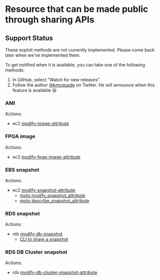 # Resource that can be made public through sharing APIs


## Support Status

These exploit methods are not currently implemented. Please come back later when we've implemented them.

To get notified when it is available, you can take one of the following methods:
1. In GitHub, select "Watch for new releases"
2. Follow the author [@kmcquade](https://twitter.com/kmcquade3) on Twitter. He will announce when this feature is available 😃

### AMI
Actions:
- ec2 [modify-image-attribute](https://awscli.amazonaws.com/v2/documentation/api/latest/reference/ec2/modify-image-attribute.html)

### FPGA image
Actions:
- ec2 [modify-fpga-image-attribute](https://awscli.amazonaws.com/v2/documentation/api/latest/reference/ec2/modify-fpga-image-attribute.html)

### EBS snapshot
Actions:
- ec2 [modify-snapshot-attribute](https://awscli.amazonaws.com/v2/documentation/api/latest/reference/ec2/modify-snapshot-attribute.html)
  - [moto modify_snapshot_attribute](https://github.com/spulec/moto/blob/master/moto/ec2/responses/elastic_block_store.py#L129)
  - [moto describe_snapshot_attribute](https://github.com/spulec/moto/blob/master/moto/ec2/responses/elastic_block_store.py#L122)

### RDS snapshot
Actions:
- rds [modify-db-snapshot](https://awscli.amazonaws.com/v2/documentation/api/latest/reference/rds/modify-db-snapshot.html)
  - [CLI to share a snapshot](https://docs.aws.amazon.com/AmazonRDS/latest/UserGuide/USER_ShareSnapshot.html#USER_ShareSnapshot.Sharing)

### RDS DB Cluster snapshot
Actions:
- rds [modify-db-cluster-snapshot-attribute](https://awscli.amazonaws.com/v2/documentation/api/latest/reference/rds/modify-db-cluster-snapshot-attribute.html)


